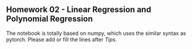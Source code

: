 ## Homework 02 - Linear Regression and Polynomial Regression

The notebook is totally based on numpy, which uses the similar syntax as pytorch. Please add or fill the lines after *Tips*.
